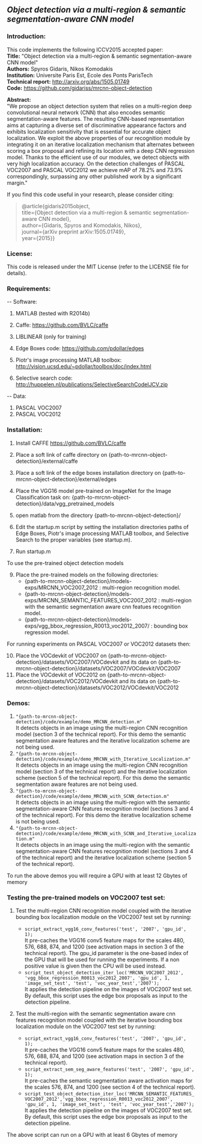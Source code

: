 ## *Object detection via a multi-region & semantic segmentation-aware CNN model*

### Introduction:

This code implements the following ICCV2015 accepted paper:  
**Title:**            "Object detection via a multi-region & semantic segmentation-aware CNN model"  
**Authors:**          Spyros Gidaris, Nikos Komodakis  
**Institution:**      Universite Paris Est, Ecole des Ponts ParisTech  
**Technical report:** http://arxiv.org/abs/1505.01749  
**Code:**             https://github.com/gidariss/mrcnn-object-detection  

**Abstract:**  
"We propose an object detection system that relies on a multi-region deep convolutional neural network (CNN) that also encodes semantic segmentation-aware features. The resulting CNN-based representation aims at capturing a diverse set of discriminative appearance factors and exhibits localization sensitivity that is essential for accurate object localization. We exploit the above properties of our recognition module by integrating it on an iterative localization mechanism that alternates between scoring a box proposal and refining its location with a deep CNN regression model. Thanks to the efficient use of our modules, we detect objects with very high localization accuracy. On the detection challenges of PASCAL VOC2007 and PASCAL VOC2012 we achieve mAP of 78.2% and 73.9% correspondingly, surpassing any other published work by a significant margin."   

If you find this code useful in your research, please consider citing:  

> @article{gidaris2015object,  
  title={Object detection via a multi-region \& semantic segmentation-aware CNN model},  
  author={Gidaris, Spyros and Komodakis, Nikos},  
  journal={arXiv preprint arXiv:1505.01749},  
  year={2015}}

### License:
This code is released under the MIT License (refer to the LICENSE file for details).  

### Requirements:

-- Software: 

1) MATLAB (tested with R2014b)

2) Caffe: https://github.com/BVLC/caffe

3) LIBLINEAR (only for training)  

4) Edge Boxes code: https://github.com/pdollar/edges

5) Piotr's image processing MATLAB toolbox: http://vision.ucsd.edu/~pdollar/toolbox/doc/index.html

6) Selective search code: http://huppelen.nl/publications/SelectiveSearchCodeIJCV.zip

-- Data: 

1) PASCAL VOC2007  
2) PASCAL VOC2012    

### Installation:

1. Install CAFFE https://github.com/BVLC/caffe
2. Place a soft link of caffe directory on {path-to-mrcnn-object-detection}/external/caffe  
3. Place a soft link of the edge boxes installation directory on {path-to-mrcnn-object-detection}/external/edges
4. Place the VGG16 model pre-trained on ImageNet for the Image Classification task on:
	{path-to-mrcnn-object-detection}/data/vgg_pretrained_models

5.  open matlab from the directory {path-to-mrcnn-object-detection}/
6.  Edit the startup.m script by setting the installation directories paths of Edge Boxes, Piotr's image processing MATLAB toolbox, and Selective Search to the proper variables (see startup.m).
7.  Run startup.m  

To use the pre-trained object detection models 

9. Place the pre-trained models on the following directories:  
	+ {path-to-mrcnn-object-detection}/models-exps/MRCNN_VOC2007_2012  : multi-region recognition model.
	+ {path-to-mrcnn-object-detection}/models-exps/MRCNN_SEMANTIC_FEATURES_VOC2007_2012  : multi-region with the semantic segmentation aware cnn featues recognition model.			 
	+ {path-to-mrcnn-object-detection}/models-exps/vgg_bbox_regression_R0013_voc2012_2007/ : bounding box regression model.

For running experiments on PASCAL VOC2007 or VOC2012 datasets then:

10. Place the VOCdevkit of VOC2007 on {path-to-mrcnn-object-detection}/datasets/VOC2007/VOCdevkit and its data on {path-to-mrcnn-object-detection}/datasets/VOC2007/VOCdevkit/VOC2007 
11. Place the VOCdevkit of VOC2012 on {path-to-mrcnn-object-detection}/datasets/VOC2012/VOCdevkit and its data on {path-to-mrcnn-object-detection}/datasets/VOC2012/VOCdevkit/VOC2012

### Demos:
1. `"{path-to-mrcnn-object-detection}/code/example/demo_MRCNN_detection.m"`  
It detects objects in an image using the multi-region CNN recognition model (section 3 of the technical report). For this demo the semantic segmentation aware features and the iterative localization scheme are not being used.
2. `"{path-to-mrcnn-object-detection}/code/example/demo_MRCNN_with_Iterative_Localization.m"`  
It detects objects in an image using the multi-region CNN recognition model (section 3 of the technical report) and the iterative localization scheme (section 5 of the technical report). For this demo the semantic segmentation aware features are not being used.
3. `"{path-to-mrcnn-object-detection}/code/example/demo_MRCNN_with_SCNN_detection.m"`  
It detects objects in an image using the multi-region with the semantic segmentation-aware CNN features recognition model (sections 3 and 4 of the technical report). For this demo the iterative localization scheme is not being used.
4. `"{path-to-mrcnn-object-detection}/code/example/demo_MRCNN_with_SCNN_and_Iterative_Localization.m"`  
It detects objects in an image using the multi-region with the semantic segmentation-aware CNN features recognition model (sections 3 and 4 of the technical report) and the iterative localization scheme (section 5 of the technical report). 

To run the above demos you will require a GPU with at least 12 Gbytes of memory

### Testing the pre-trained models on VOC2007 test set:

1. Test the multi-region CNN recognition model coupled with the iterative bounding box localization module on the VOC2007 test set by running:  
	+ `script_extract_vgg16_conv_features('test', '2007', 'gpu_id', 1);`  
	It pre-caches the VGG16 conv5 feature maps for the scales 480, 576, 688, 874, and 1200 (see activation maps in section 3 of the technical report). The gpu_id parameter is the one-based index of the GPU that will be used for running the experiments. If a non positive value is given then the CPU will be used instead.  
	+ `script_test_object_detection_iter_loc('MRCNN_VOC2007_2012', 'vgg_bbox_regression_R0013_voc2012_2007', 'gpu_id', 1, 'image_set_test', 'test', 'voc_year_test','2007');`  
	It applies the detection pipeline on the images of VOC2007 test set. By default, this script uses the edge box proposals as input to the detection pipeline.   

 
2. Test the multi-region with the semantic segmentation aware cnn features recognition model coupled with the iterative bounding box localization module on the VOC2007 test set by running:   
	+ `script_extract_vgg16_conv_features('test', '2007', 'gpu_id', 1);`  
	It pre-caches the VGG16 conv5 feature maps for the scales 480, 576, 688, 874, and 1200 (see activation maps in section 3 of the technical report).
	+ `script_extract_sem_seg_aware_features('test', '2007', 'gpu_id', 1);`  
	It pre-caches the semantic segmentation aware activation maps for the scales 576, 874, and 1200 (see section 4 of the technical report). 
	+ `script_test_object_detection_iter_loc('MRCNN_SEMANTIC_FEATURES_VOC2007_2012','vgg_bbox_regression_R0013_voc2012_2007', 'gpu_id', 1, 'image_set_test', 'test', 'voc_year_test','2007');`  
	It applies the detection pipeline on the images of VOC2007 test set. By default, this script uses the edge box proposals as input to the detection pipeline.
 
The above script can run on a GPU with at least 6 Gbytes of memory
